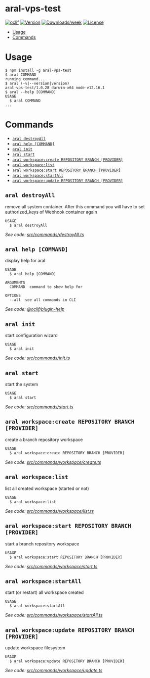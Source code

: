 aral-vps-test
=============



[![oclif](https://img.shields.io/badge/cli-oclif-brightgreen.svg)](https://oclif.io)
[![Version](https://img.shields.io/npm/v/aral-vps-test.svg)](https://npmjs.org/package/aral-vps-test)
[![Downloads/week](https://img.shields.io/npm/dw/aral-vps-test.svg)](https://npmjs.org/package/aral-vps-test)
[![License](https://img.shields.io/npm/l/aral-vps-test.svg)](https://github.com/11arn11/aral-vps-test/blob/master/package.json)

<!-- toc -->
* [Usage](#usage)
* [Commands](#commands)
<!-- tocstop -->
# Usage
<!-- usage -->
```sh-session
$ npm install -g aral-vps-test
$ aral COMMAND
running command...
$ aral (-v|--version|version)
aral-vps-test/1.0.28 darwin-x64 node-v12.16.1
$ aral --help [COMMAND]
USAGE
  $ aral COMMAND
...
```
<!-- usagestop -->
# Commands
<!-- commands -->
* [`aral destroyAll`](#aral-destroyall)
* [`aral help [COMMAND]`](#aral-help-command)
* [`aral init`](#aral-init)
* [`aral start`](#aral-start)
* [`aral workspace:create REPOSITORY BRANCH [PROVIDER]`](#aral-workspacecreate-repository-branch-provider)
* [`aral workspace:list`](#aral-workspacelist)
* [`aral workspace:start REPOSITORY BRANCH [PROVIDER]`](#aral-workspacestart-repository-branch-provider)
* [`aral workspace:startAll`](#aral-workspacestartall)
* [`aral workspace:update REPOSITORY BRANCH [PROVIDER]`](#aral-workspaceupdate-repository-branch-provider)

## `aral destroyAll`

remove all system container. After this command you will have to set authorized_keys of Webhook container again

```
USAGE
  $ aral destroyAll
```

_See code: [src/commands/destroyAll.ts](https://github.com/11arn11/aral-vps-test/blob/v1.0.28/src/commands/destroyAll.ts)_

## `aral help [COMMAND]`

display help for aral

```
USAGE
  $ aral help [COMMAND]

ARGUMENTS
  COMMAND  command to show help for

OPTIONS
  --all  see all commands in CLI
```

_See code: [@oclif/plugin-help](https://github.com/oclif/plugin-help/blob/v2.1.6/src/commands/help.ts)_

## `aral init`

start configuration wizard

```
USAGE
  $ aral init
```

_See code: [src/commands/init.ts](https://github.com/11arn11/aral-vps-test/blob/v1.0.28/src/commands/init.ts)_

## `aral start`

start the system

```
USAGE
  $ aral start
```

_See code: [src/commands/start.ts](https://github.com/11arn11/aral-vps-test/blob/v1.0.28/src/commands/start.ts)_

## `aral workspace:create REPOSITORY BRANCH [PROVIDER]`

create a branch repository workspace

```
USAGE
  $ aral workspace:create REPOSITORY BRANCH [PROVIDER]
```

_See code: [src/commands/workspace/create.ts](https://github.com/11arn11/aral-vps-test/blob/v1.0.28/src/commands/workspace/create.ts)_

## `aral workspace:list`

list all created workspace (started or not)

```
USAGE
  $ aral workspace:list
```

_See code: [src/commands/workspace/list.ts](https://github.com/11arn11/aral-vps-test/blob/v1.0.28/src/commands/workspace/list.ts)_

## `aral workspace:start REPOSITORY BRANCH [PROVIDER]`

start a branch repository workspace

```
USAGE
  $ aral workspace:start REPOSITORY BRANCH [PROVIDER]
```

_See code: [src/commands/workspace/start.ts](https://github.com/11arn11/aral-vps-test/blob/v1.0.28/src/commands/workspace/start.ts)_

## `aral workspace:startAll`

start (or restart) all workspace created

```
USAGE
  $ aral workspace:startAll
```

_See code: [src/commands/workspace/startAll.ts](https://github.com/11arn11/aral-vps-test/blob/v1.0.28/src/commands/workspace/startAll.ts)_

## `aral workspace:update REPOSITORY BRANCH [PROVIDER]`

update workspace filesystem

```
USAGE
  $ aral workspace:update REPOSITORY BRANCH [PROVIDER]
```

_See code: [src/commands/workspace/update.ts](https://github.com/11arn11/aral-vps-test/blob/v1.0.28/src/commands/workspace/update.ts)_
<!-- commandsstop -->
